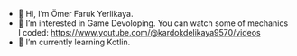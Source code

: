- 👋 Hi, I’m Ömer Faruk Yerlikaya.
- 👀 I’m interested in Game Devoloping. You can watch some of mechanics I coded: https://www.youtube.com/@kardokdelikaya9570/videos
- 🌱 I’m currently learning Kotlin.

